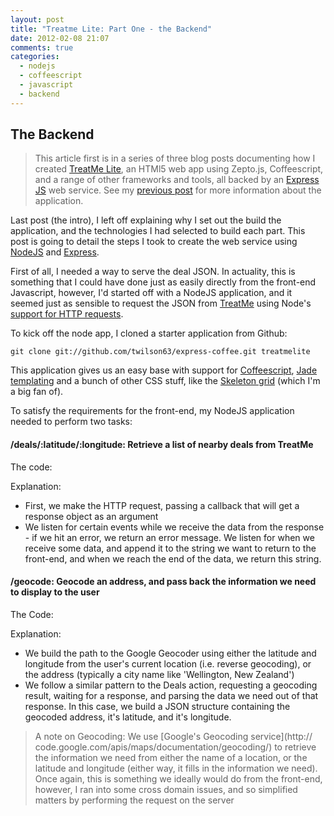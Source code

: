 ```yaml
---
layout: post
title: "Treatme Lite: Part One - the Backend"
date: 2012-02-08 21:07
comments: true
categories:
  - nodejs
  - coffeescript
  - javascript
  - backend
---
```


The Backend
----
> This article first is in a series of three blog posts documenting how I created [TreatMe Lite](http://treatmelite.herokuapp.com), an HTMl5 web app using Zepto.js, Coffeescript, and a range of other frameworks and tools, all backed by an [Express JS](http://expressjs.org) web service. See my [previous post](/2012/02/06/treatme-lite-adventures-in-javascript/) for more information about the application.

Last post (the intro), I left off explaining why I set out the build the application, and the technologies I had selected to build each part. This post is going to detail the steps I took to create the web service using [NodeJS](http://nodejs.org) and [Express](http://expressjs.org).

First of all, I needed a way to serve the deal JSON. In actuality, this is something that I could have done just as easily directly from the front-end Javascript, however, I'd started off with a NodeJS application, and it seemed just as sensible to request the JSON from [TreatMe](http://treatme.co.nz) using Node's [support for HTTP requests](http://nodejs.org/docs/latest/api/http.html#http.get).

To kick off the node app, I cloned a starter application from Github:

```
git clone git://github.com/twilson63/express-coffee.git treatmelite
```

This application gives us an easy base with support for [Coffeescript](http://coffeescript.org), [Jade templating](http://jade-lang.com/) and a bunch of other CSS stuff, like the [Skeleton grid](http://getskeleton.com) (which I'm a big fan of).

To satisfy the requirements for the front-end, my NodeJS application needed to perform two tasks:

#### /deals/:latitude/:longitude: Retrieve a list of nearby deals from TreatMe

The code:

<script src="https://gist.github.com/1766753.js?file=app.coffee"></script>

Explanation:

* First, we make the HTTP request, passing a callback that will get a response object as an argument
* We listen for certain events while we receive the data from the response - if we hit an error, we return an error message. We listen for when we receive some data, and append it to the string we want to return to the front-end, and when we reach the end of the data, we return this string.

#### /geocode: Geocode an address, and pass back the information we need to display to the user

The Code:

<script src="https://gist.github.com/1766776.js?file=app.coffee"></script>

Explanation:

* We build the path to the Google Geocoder using either the latitude and longitude from the user's current location (i.e. reverse geocoding), or the address (typically a city name like 'Wellington, New Zealand')
* We follow a similar pattern to the Deals action, requesting a geocoding result, waiting for a response, and parsing the data we need out of that response. In this case, we build a JSON structure containing the geocoded address, it's latitude, and it's longitude.


> A note on Geocoding: We use [Google's Geocoding service](http:// code.google.com/apis/maps/documentation/geocoding/) to retrieve the information we need from either the name of a location, or the latitude and longitude (either way, it fills in the information we need). Once again, this is something we ideally would do from the front-end, however, I ran into some cross domain issues, and so simplified matters by performing the request on the server

